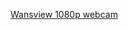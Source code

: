 [Wansview 1080p webcam](169990-wansview-1080p-camera-mount-80ed91bf-93e3-478c-9282-fb1efb322d5f.pdf)
